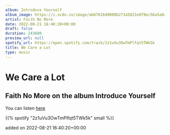 ```yaml
---
album: Introduce Yourself
album_image: https://i.scdn.co/image/ab67616d0000b273a5821e8f8ec56a5a84725134
artist: Faith No More
date: 2022-08-21 16:40:20+00:00
draft: false
duration: 243600
preview_url: null
spotify_url: https://open.spotify.com/track/2z1uVu3OwTmPlfqt5TWk5k
title: We Care a Lot
type: music
---
```



# We Care a Lot

## Faith No More on the album Introduce Yourself

You can listen [here](https://open.spotify.com/track/2z1uVu3OwTmPlfqt5TWk5k)

{{% spotify "2z1uVu3OwTmPlfqt5TWk5k" small %}}

added on 2022-08-21 16:40:20+00:00